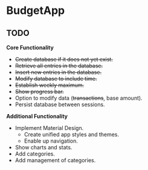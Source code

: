 # BudgetApp

## TODO

**Core Functionality**

- ~~Create database if it does not yet exist.~~
- ~~Retrieve all entries in the database.~~
- ~~Insert new entries in the database.~~
- ~~Modify database to include time.~~
- ~~Establish weekly maximum.~~
- ~~Show progress bar.~~
- Option to modify data (~~transactions~~, base amount).
- Persist database between sessions.

**Additional Functionality**

- Implement Material Design.
  - Create unified app styles and themes.
  - Enable up navigation.
- Show charts and stats.
- Add categories.
- Add management of categories.
